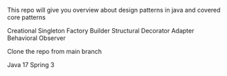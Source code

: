 This repo will give you overview about design patterns in java and covered core patterns

Creational 
    Singleton 
    Factory
    Builder
Structural 
    Decorator 
    Adapter 
Behavioral
  Observer



Clone the repo from main branch

Java 17 
Spring 3
